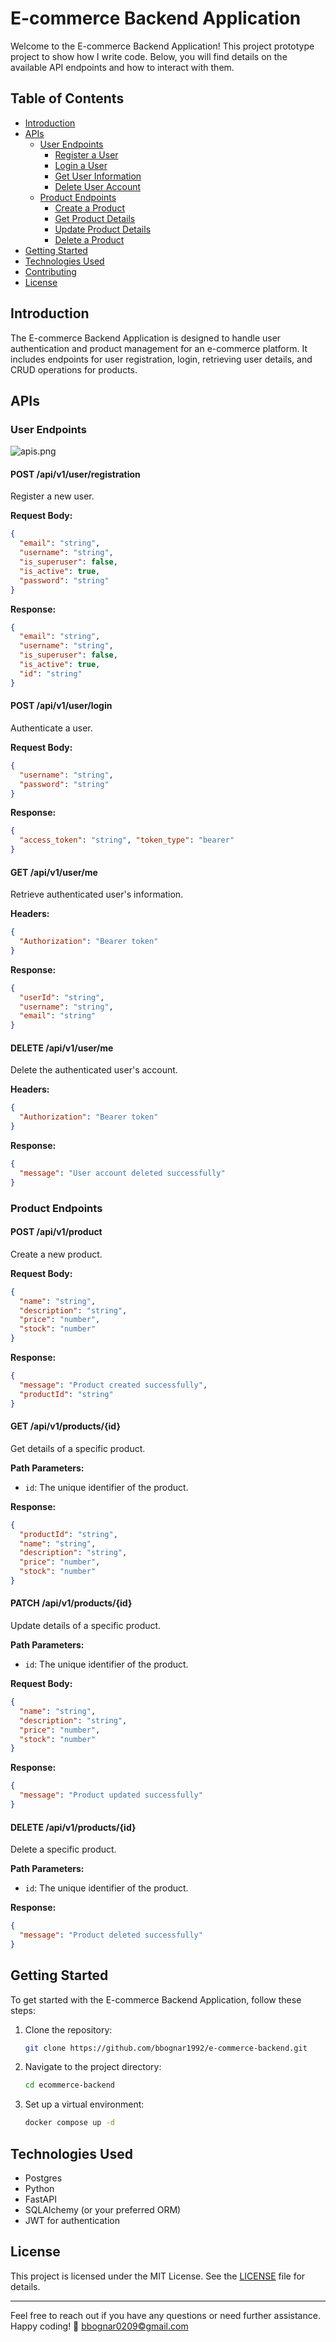 # E-commerce Backend Application

Welcome to the E-commerce Backend Application! This project prototype project to show how I write code. Below, you will find details on the available API endpoints and how to interact with them.

## Table of Contents

- [Introduction](#introduction)
- [APIs](#apis)
  - [User Endpoints](#user-endpoints)
    - [Register a User](#post-userregistration)
    - [Login a User](#post-userlogin)
    - [Get User Information](#get-userme)
    - [Delete User Account](#delete-userme)
  - [Product Endpoints](#product-endpoints)
    - [Create a Product](#post-product)
    - [Get Product Details](#get-productsid)
    - [Update Product Details](#patch-productsid)
    - [Delete a Product](#delete-productsid)
- [Getting Started](#getting-started)
- [Technologies Used](#technologies-used)
- [Contributing](#contributing)
- [License](#license)

## Introduction

The E-commerce Backend Application is designed to handle user authentication and product management for an e-commerce platform. It includes endpoints for user registration, login, retrieving user details, and CRUD operations for products.

## APIs

### User Endpoints

![apis.png](assets%2Fapis.png)

#### POST /api/v1/user/registration

Register a new user.

**Request Body:**
```json
{
  "email": "string",
  "username": "string",
  "is_superuser": false,
  "is_active": true,
  "password": "string"
}
```

**Response:**
```json
{
  "email": "string",
  "username": "string",
  "is_superuser": false,
  "is_active": true,
  "id": "string"
}
```

#### POST /api/v1/user/login

Authenticate a user.

**Request Body:**
```json
{
  "username": "string",
  "password": "string"
}
```

**Response:**
```json
{
  "access_token": "string", "token_type": "bearer"
}
```

#### GET /api/v1/user/me

Retrieve authenticated user's information.

**Headers:**
```json
{
  "Authorization": "Bearer token"
}
```

**Response:**
```json
{
  "userId": "string",
  "username": "string",
  "email": "string"
}
```

#### DELETE /api/v1/user/me

Delete the authenticated user's account.

**Headers:**
```json
{
  "Authorization": "Bearer token"
}
```

**Response:**
```json
{
  "message": "User account deleted successfully"
}
```

### Product Endpoints

#### POST /api/v1/product

Create a new product.

**Request Body:**
```json
{
  "name": "string",
  "description": "string",
  "price": "number",
  "stock": "number"
}
```

**Response:**
```json
{
  "message": "Product created successfully",
  "productId": "string"
}
```

#### GET /api/v1/products/{id}

Get details of a specific product.

**Path Parameters:**
- `id`: The unique identifier of the product.

**Response:**
```json
{
  "productId": "string",
  "name": "string",
  "description": "string",
  "price": "number",
  "stock": "number"
}
```

#### PATCH /api/v1/products/{id}

Update details of a specific product.

**Path Parameters:**
- `id`: The unique identifier of the product.

**Request Body:**
```json
{
  "name": "string",
  "description": "string",
  "price": "number",
  "stock": "number"
}
```

**Response:**
```json
{
  "message": "Product updated successfully"
}
```

#### DELETE /api/v1/products/{id}

Delete a specific product.

**Path Parameters:**
- `id`: The unique identifier of the product.

**Response:**
```json
{
  "message": "Product deleted successfully"
}
```

## Getting Started

To get started with the E-commerce Backend Application, follow these steps:

1. Clone the repository:
   ```bash
   git clone https://github.com/bbognar1992/e-commerce-backend.git
   ```
2. Navigate to the project directory:
   ```bash
   cd ecommerce-backend
   ```
3. Set up a virtual environment:
   ```bash
   docker compose up -d
   ```

## Technologies Used
- Postgres
- Python
- FastAPI
- SQLAlchemy (or your preferred ORM)
- JWT for authentication

## License

This project is licensed under the MIT License. See the [LICENSE](LICENSE) file for details.

---

Feel free to reach out if you have any questions or need further assistance. Happy coding! 🚀
<a href="mailto:bbognar0209©gmail.com">bbognar0209©gmail.com</a>